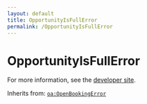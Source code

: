 ```yaml
---
layout: default
title: OpportunityIsFullError
permalink: /OpportunityIsFullError
---
```


# OpportunityIsFullError


For more information, see the [developer site](https://developer.openactive.io/data-model/types/opportunityisfullerror).

Inherits from: [`oa:OpenBookingError`](https://openactive.io/OpenBookingError)
